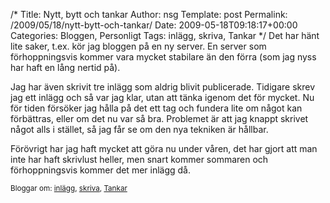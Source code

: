 /*
 Title: Nytt, bytt och tankar
 Author: nsg
 Template: post
 Permalink: /2009/05/18/nytt-bytt-och-tankar/
 Date: 2009-05-18T09:18:17+00:00
 Categories: Bloggen, Personligt
 Tags: inlägg, skriva, Tankar
*/
Det har hänt lite saker, t.ex. kör jag bloggen på en ny server. En server som förhoppningsvis kommer vara mycket stabilare än den förra (som jag nyss har haft en lång nertid på).

Jag har även skrivit tre inlägg som aldrig blivit publicerade. Tidigare skrev jag ett inlägg och så var jag klar, utan att tänka igenom det för mycket. Nu för tiden försöker jag hålla på det ett tag och fundera lite om något kan förbättras, eller om det nu var så bra. Problemet är att jag knappt skrivet något alls i stället, så jag får se om den nya tekniken är hållbar.

Förövrigt har jag haft mycket att göra nu under våren, det har gjort att man inte har haft skrivlust heller, men snart kommer sommaren och förhoppningsvis kommer det mer inlägg då.

<small> <p class='technorati-tags'>
  Bloggar om: <a class='technorati-link' href='http://bloggar.se/om/inl%C3%A4gg' rel='tag' target='_self'>inlägg</a>, <a class='technorati-link' href='http://bloggar.se/om/skriva' rel='tag' target='_self'>skriva</a>, <a class='technorati-link' href='http://bloggar.se/om/Tankar' rel='tag' target='_self'>Tankar</a>
</p></small>